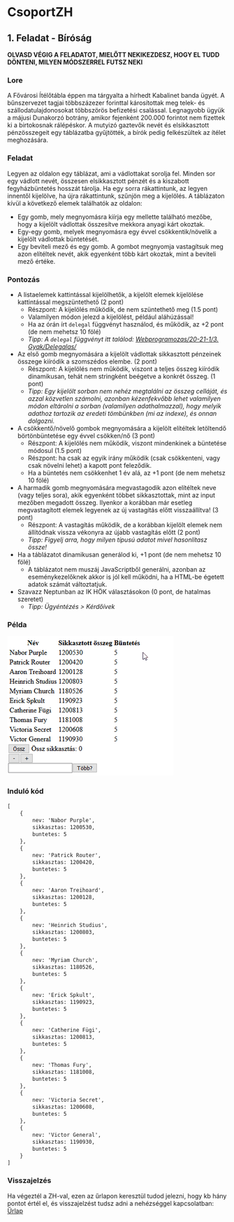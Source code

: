 # CsoportZH
## 1. Feladat - Bíróság

**OLVASD VÉGIG A FELADATOT, MIELŐTT NEKIKEZDESZ, HOGY EL TUDD DÖNTENI, MILYEN MÓDSZERREL FUTSZ NEKI**

### Lore
A Fővárosi Ítélőtábla éppen ma tárgyalta a hírhedt Kabalinet banda ügyét. A bűnszervezet tagjai többszázezer forinttal károsítottak meg telek- és szállodatulajdonosokat többszörös befizetési csalással. Legnagyobb ügyük a májusi Dunakorzó botrány, amikor fejenként 200.000 forintot nem fizettek ki a birtokosnak rálépéskor. A mutyizó gaztevők nevét és elsikkasztott pénzösszegeit egy táblázatba gyűjtötték, a bírók pedig felkészültek az ítélet meghozására.

### Feladat
Legyen az oldalon egy táblázat, ami a vádlottakat sorolja fel. Minden sor egy vádlott nevét, összesen elsikkasztott pénzét és a kiszabott fegyházbüntetés hosszát tárolja. Ha egy sorra rákattintunk, az legyen innentől kijelölve, ha újra rákattintunk, szűnjön meg a kijelölés.
A táblázaton kívül a következő elemek találhatók az oldalon:
- Egy gomb, mely megnyomásra kiírja egy mellette található mezőbe, hogy a kijelölt vádlottak összesítve mekkora anyagi kárt okoztak.
- Egy-egy gomb, melyek megnyomásra egy évvel csökkentik/növelik a kijelölt vádlottak büntetését.
- Egy beviteli mező és egy gomb. A gombot megnyomja vastagítsuk meg azon elítéltek nevét, akik egyenként több kárt okoztak, mint a beviteli mező értéke.  

### Pontozás
- A listaelemek kattintással kijelölhetők, a kijelölt elemek kijelölése kattintással megszüntethető (2 pont)
    - Részpont: A kijelölés működik, de nem szüntethető meg (1.5 pont)
    - Valamilyen módon jelezd a kijelölést, például aláhúzással!
    - Ha az órán írt `delegal` függvényt használod, és működik, az +2 pont (de nem mehetsz 10 fölé)
    - *Tipp: A `delegal` függvényt itt találod: [Webprogramozas/20-21-1/3. Gyak/Delegalas/](https://github.com/gvikthor/Webprogramozas/tree/master/20-21-1/3.%20Gyak/Delegalas)*
- Az első gomb megnyomására a kijelölt vádlottak sikkasztott pénzeinek összege kiíródik a szomszédos elembe. (2 pont)
    - Részpont: A kijelölés nem működik, viszont a teljes összeg kiíródik dinamikusan, tehát nem stringként beégetve a konkrét összeg. (1 pont)
    - *Tipp: Egy kijelölt sorban nem nehéz megtalálni az összeg celláját, és azzal közvetlen számolni, azonban kézenfekvőbb lehet valamilyen módon eltárolni a sorban (valamilyen adathalmazzal), hogy melyik adathoz tartozik az eredeti tömbünkben (mi az indexe), és onnan dolgozni.*
- A csökkentő/növelő gombok megnyomására a kijelölt elítéltek letöltendő börtönbüntetése egy évvel csökken/nő (3 pont)
    - Részpont: A kijelölés nem működik, viszont mindenkinek a büntetése módosul (1.5 pont)
    - Részpont: ha csak az egyik irány működik (csak csökkenteni, vagy csak növelni lehet) a kapott pont feleződik.
    - Ha a büntetés nem csökkenhet 1 év alá, az +1 pont (de nem mehetsz 10 fölé)
- A harmadik gomb megnyomására megvastagodik azon elítéltek neve (vagy teljes sora), akik egyenként többet sikkasztottak, mint az input mezőben megadott összeg. Ilyenkor a korábban már esetleg megvastagított elemek legyenek az új vastagítás előtt visszaállítva! (3 pont)
    - Részpont: A vastagítás működik, de a korábban kijelölt elemek nem állítódnak vissza vékonyra az újabb vastagítás előtt (2 pont)
    - *Tipp: Figyelj arra, hogy milyen típusú adatot mivel hasonlítasz össze!*
- Ha a táblázatot dinamikusan generálod ki, +1 pont (de nem mehetsz 10 fölé)
    - A táblázatot nem muszáj JavaScriptből generálni, azonban az eseménykezelőknek akkor is jól kell működni, ha a HTML-be égetett adatok számát változtatjuk.
- Szavazz Neptunban az IK HÖK választásokon (0 pont, de hatalmas szeretet)
    - *Tipp: Ügyéntézés > Kérdőívek*

### Példa
![Animáció, ami bemutatja, hogyan működik a program.](jscszh4.gif)

### Induló kód
````JS
[
    {
        nev: 'Nabor Purple',
        sikkasztas: 1200530,
        buntetes: 5
    },
    {
        nev: 'Patrick Router',
        sikkasztas: 1200420,
        buntetes: 5
    },
    {
        nev: 'Aaron Treihoard',
        sikkasztas: 1200128,
        buntetes: 5
    },
    {
        nev: 'Heinrich Studius',
        sikkasztas: 1200803,
        buntetes: 5
    },
    {
        nev: 'Myriam Church',
        sikkasztas: 1180526,
        buntetes: 5
    },
    {
        nev: 'Erick Spkult',
        sikkasztas: 1190923,
        buntetes: 5
    },
    {
        nev: 'Catherine Fügi',
        sikkasztas: 1200813,
        buntetes: 5
    },
    {
        nev: 'Thomas Fury',
        sikkasztas: 1181008,
        buntetes: 5
    },
    {
        nev: 'Victoria Secret',
        sikkasztas: 1200608,
        buntetes: 5
    },
    {
        nev: 'Victor General',
        sikkasztas: 1190930,
        buntetes: 5
    }
]
````

### Visszajelzés

Ha végeztél a ZH-val, ezen az űrlapon keresztül tudod jelezni, hogy kb hány pontot értél el, és visszajelzést tudsz adni a nehézséggel kapcsolatban: [Űrlap](https://forms.office.com/Pages/ResponsePage.aspx?id=SLszAZD3YEWmTaxGpHL7vBhPmSkViFhMlGQ0CrcUApNURDBES1NLVlVWUlhHWDBBRVo5Slg2RU42Qi4u)